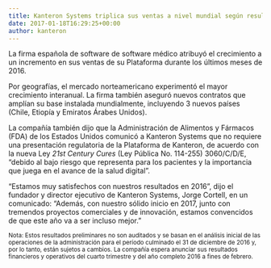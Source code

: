```yaml
---
title: Kanteron Systems triplica sus ventas a nivel mundial según resultados preliminares de 2016
date: 2017-01-18T16:29:25+00:00
author: kanteron
---
```


La firma española de software de software médico atribuyó el crecimiento a un incremento en sus ventas de su Plataforma durante los últimos meses de 2016. 

<!--more-->

Por geografías, el mercado norteamericano experimentó el mayor crecimiento interanual. La firma también aseguró nuevos contratos que amplían su base instalada mundialmente, incluyendo 3 nuevos países (Chile, Etiopía y Emiratos Árabes Unidos).

La compañía también dijo que la Administración de Alimentos y Fármacos (FDA) de los Estados Unidos comunicó a Kanteron Systems que no requiere una presentación regulatoria de la Plataforma de Kanteron, de acuerdo con la nueva Ley *21st Century Cures* (Ley Pública No. 114-255) 3060/C/D/E, &#8220;debido al bajo riesgo que representa para los pacientes y la importancia que juega en el avance de la salud digital&#8221;.

&#8220;Estamos muy satisfechos con nuestros resultados en 2016&#8221;, dijo el fundador y director ejecutivo de Kanteron Systems, Jorge Cortell, en un comunicado: &#8220;Además, con nuestro sólido inicio en 2017, junto con tremendos proyectos comerciales y de innovación, estamos convencidos de que este año va a ser incluso mejor.&#8221;

<small>Nota: Estos resultados preliminares no son auditados y se basan en el análisis inicial de las operaciones de la administración para el período culminado el 31 de diciembre de 2016 y, por lo tanto, están sujetos a cambios. La compañía espera anunciar sus resultados financieros y operativos del cuarto trimestre y del año completo 2016 a fines de febrero.</small>